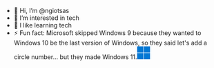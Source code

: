 - 👋 Hi, I’m @ngiotsas
- 👀 I’m interested in tech
- 🌱 I like learning tech
- ⚡ Fun fact: Microsoft skipped Windows 9 because they wanted to Windows 10 be the last version of Windows, so they said let's add a circle number... but they made Windows 11.![Windows 11 Icon](win.png)

<!---
ngiotsas/ngiotsas is a ✨ special ✨ repository because its `README.md` (this file) appears on your GitHub profile.
You can click the Preview link to take a look at your changes.
--->
